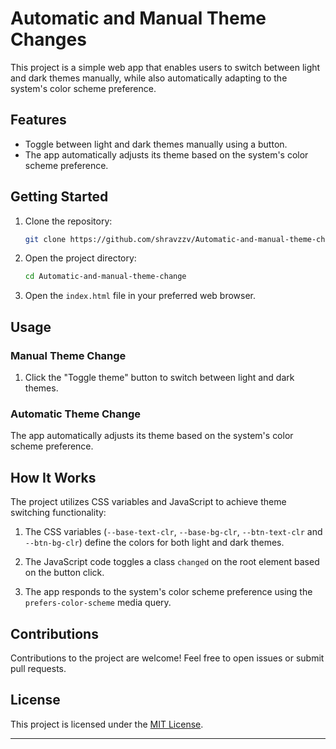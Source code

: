# Automatic and Manual Theme Changes

This project is a simple web app that enables users to switch between light and dark themes manually, while also automatically adapting to the system's color scheme preference.

## Features

- Toggle between light and dark themes manually using a button.
- The app automatically adjusts its theme based on the system's color scheme preference.

## Getting Started

1. Clone the repository:

   ```bash
   git clone https://github.com/shravzzv/Automatic-and-manual-theme-change
   ```

2. Open the project directory:

   ```bash
   cd Automatic-and-manual-theme-change
   ```

3. Open the `index.html` file in your preferred web browser.

## Usage

### Manual Theme Change

1. Click the "Toggle theme" button to switch between light and dark themes.

### Automatic Theme Change

The app automatically adjusts its theme based on the system's color scheme preference.

## How It Works

The project utilizes CSS variables and JavaScript to achieve theme switching functionality:

1. The CSS variables (`--base-text-clr`, `--base-bg-clr`, `--btn-text-clr` and `--btn-bg-clr`) define the colors for both light and dark themes.

2. The JavaScript code toggles a class `changed` on the root element based on the button click.

3. The app responds to the system's color scheme preference using the `prefers-color-scheme` media query.

## Contributions

Contributions to the project are welcome! Feel free to open issues or submit pull requests.

## License

This project is licensed under the [MIT License](https://github.com/shravzzv/Automatic-and-manual-theme-change/blob/main/LICENSE).

---
